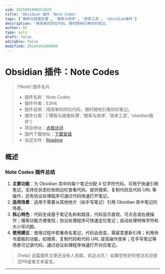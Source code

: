 ```yaml
---
uid: 2025091900252020
title: 'Obsidian 插件：Note Codes'
tags: ['模板与链接处理', '搜索与排序', '效率工具', 'obsidian插件']
description: '用简单的四位代码，随时随地引用你的笔记。'
author: AI
type: auto
draft: false
editable: false
modified: 20240101000000
---
```


# Obsidian 插件：Note Codes

> [!Note] 插件名片
> - 插件名称：Note Codes
> - 插件作者：Ezhik
> - 插件说明：用简单的四位代码，随时随地引用你的笔记。
> - 插件分类：['模板与链接处理', '搜索与排序', '效率工具', 'obsidian插件']
> - 项目地址：[点我访问](https://github.com/SilverEzhik/obsidian-note-codes)
> - 国内下载地址：[下载安装](https://pkmer.cn/products/plugin/pluginMarket/?note-codes)
> - 自述文件：[Readme](https://ghproxy.net/https://raw.githubusercontent.com/SilverEzhik/obsidian-note-codes/master/README.md)



## 概述

### Note Codes 插件总结
1. **主要功能**：为 Obsidian 库中的每个笔记分配 4 位字符代码，可用于快速引用笔记，支持在状态栏和侧边栏查看代码，提供搜索、复制代码及代码 URL 等操作，还有协议处理程序可通过代码快速打开笔记。
2. **适用场景**：适用于需要从其他地方（如手写笔记）引用 Obsidian 库中笔记的场景。
3. **核心特色**：代码生成基于笔记名称和路径，代码显示直观，可点击或右键操作；搜索功能方便查找；协议处理程序可快速定位笔记；自动处理特殊字符和大小写问题。
4. **使用建议**：使用过程中若重命名笔记，代码会改变，需留意更新引用；利用命令面板的功能，如搜索、复制代码和代码 URL 提高操作效率；在手写笔记等场景可记录代码，通过协议处理程序快速打开对应笔记。


> [!help] 
> 这篇插件文章还没有人贡献，欢迎占坑！
> 如果您有好的想法欢迎提交PR或者文末留言。
> 

---


